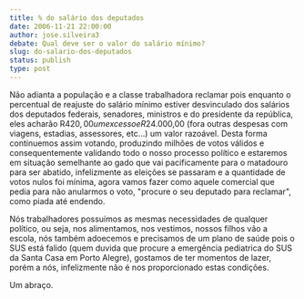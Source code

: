 ```yaml
---
title: % do salário dos deputados
date: 2006-11-21 22:00:00
author: jose.silveira3
debate: Qual deve ser o valor do salário mínimo?
slug: do-salario-dos-deputados
status: publish 
type: post
---
```


Não adianta a população e a classe trabalhadora reclamar pois enquanto o percentual de reajuste do salário mínimo estiver desvinculado dos salários dos deputados federais, senadores, ministros e do presidente da república, eles acharão R$420,00 um excesso e R$24.000,00 (fora outras despesas com viagens, estadias, assessores, etc...) um valor razoável. Desta forma continuemos assim votando, produzindo milhões de votos válidos e consequentemente validando todo o nosso processo político e estaremos em situação semelhante ao gado que vai pacificamente para o matadouro para ser abatido, infelizmente as eleições se passaram e a quantidade de votos nulos foi mínima, agora vamos fazer como aquele comercial que pedia para não anularmos o voto, "procure o seu deputado para reclamar", como piada até endendo.   

Nós trabalhadores possuímos as mesmas necessidades de qualquer político, ou seja, nos alimentamos, nos vestimos, nossos filhos vão a escola, nós também adoecemos e precisamos de um plano de saúde pois o SUS está falido (quem duvida que procure a emergência pediatrica do SUS da Santa Casa em Porto Alegre), gostamos de ter momentos de lazer, porém a nós, infelizmente não é nos proporcionado estas condições.   

Um abraço.
